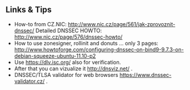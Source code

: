 ## Links & Tips

- How-to from CZ.NIC: http://www.nic.cz/page/561/jak-zprovoznit-dnssec/
    Detailed DNSSEC HOWTO: http://www.nic.cz/page/576/dnssec-howto/
- How to use zonesigner, rollinit and donuts ... only 3 pages:
    http://www.howtoforge.com/configuring-dnssec-on-bind9-9.7.3-on-debian-squeeze-ubuntu-11.10-p2
- Use https://dlv.isc.org/ also for verification.
- After that you can vizualize it http://dnsviz.net/ .
- DNSSEC/TLSA validator for web browsers https://www.dnssec-validator.cz/ .
